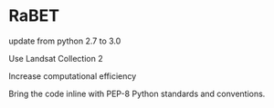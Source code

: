 # RaBET

update from python 2.7 to 3.0

Use Landsat Collection 2

Increase computational efficiency

Bring the code inline with PEP-8 Python standards and conventions.
